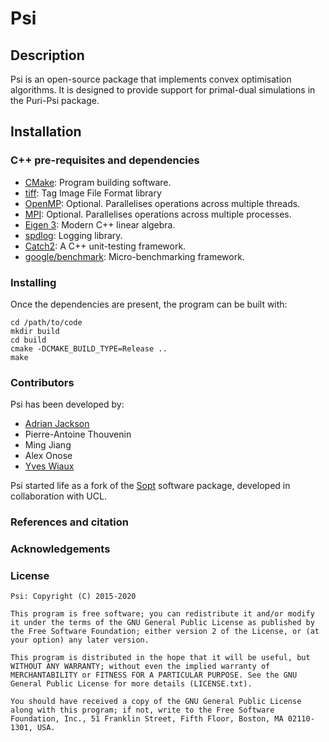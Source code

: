
# Psi

## Description

Psi is an open-source package that implements convex optimisation algorithms. It is designed to provide support for primal-dual simulations in the Puri-Psi package.

## Installation

### C++ pre-requisites and dependencies

- [CMake](http://www.cmake.org/): Program building software.
- [tiff](http://www.libtiff.org/): Tag Image File Format library
- [OpenMP](http://openmp.org/wp/): Optional. Parallelises operations across multiple threads.
- [MPI](http://www.mpi-forum.org): Optional. Parallelises operations across multiple processes.
- [Eigen 3](http://eigen.tuxfamily.org/index.php?title=Main_Page): Modern C++ linear algebra.
- [spdlog](https://github.com/gabime/spdlog): Logging library.
- [Catch2](https://github.com/catchorg/Catch2): A C++ unit-testing framework.
- [google/benchmark](https://github.com/google/benchmark): Micro-benchmarking framework.

### Installing

Once the dependencies are present, the program can be built with:

```
cd /path/to/code
mkdir build
cd build
cmake -DCMAKE_BUILD_TYPE=Release ..
make
```

 ### Contributors

Psi has been developed by:

- [Adrian Jackson](https://www.epcc.ed.ac.uk/about/staff/mr-adrian-jackson)
- Pierre-Antoine Thouvenin
- Ming Jiang
- Alex Onose
- [Yves Wiaux](http://basp.eps.hw.ac.uk/)

Psi started life as a fork of the [Sopt](https://github.com/basp-group/sopt) software package, developed in collaboration with UCL.

### References and citation


### Acknowledgements

### License


```
Psi: Copyright (C) 2015-2020

This program is free software; you can redistribute it and/or modify it under the terms of the GNU General Public License as published by the Free Software Foundation; either version 2 of the License, or (at your option) any later version.

This program is distributed in the hope that it will be useful, but WITHOUT ANY WARRANTY; without even the implied warranty of MERCHANTABILITY or FITNESS FOR A PARTICULAR PURPOSE. See the GNU General Public License for more details (LICENSE.txt).

You should have received a copy of the GNU General Public License along with this program; if not, write to the Free Software Foundation, Inc., 51 Franklin Street, Fifth Floor, Boston, MA 02110-1301, USA.
```
